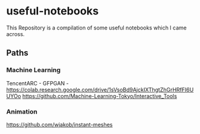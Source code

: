 # useful-notebooks
This Repository is a compilation of some useful notebooks which I came across. 
## Paths
### Machine Learning
TencentARC - GFPGAN - https://colab.research.google.com/drive/1sVsoBd9AjckIXThgtZhGrHRfFI6UUYOo
https://github.com/Machine-Learning-Tokyo/Interactive_Tools

### Animation
https://github.com/wjakob/instant-meshes
